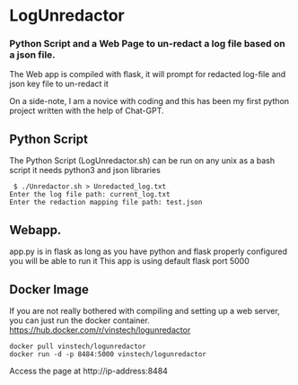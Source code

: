# LogUnredactor
### Python Script and a Web Page to un-redact a log file based on a json file. 
The Web app is compiled with flask, it will prompt for redacted log-file and json key file to un-redact it

On a side-note, I am a novice with coding and this has been my first python project written with the help of Chat-GPT. 

## Python Script

The Python Script (LogUnredactor.sh) can be run on any unix as a bash script 
it needs python3 and json libraries

```
 $ ./Unredactor.sh > Unredacted_log.txt
Enter the log file path: current_log.txt 
Enter the redaction mapping file path: test.json
```

## Webapp. 
app.py is in flask as long as you have python and flask properly configured you will be able to run it
This app is using default flask port 5000

## Docker Image 
If you are not really bothered with compiling and setting up a web server, you can just run the docker container.
https://hub.docker.com/r/vinstech/logunredactor

```
docker pull vinstech/logunredactor
docker run -d -p 8484:5000 vinstech/logunredactor
```
Access the page at http://ip-address:8484
